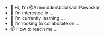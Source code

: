 - 👋 Hi, I’m @AzimuddinAbdulKadirPawaskar
- 👀 I’m interested in ...
- 🌱 I’m currently learning ...
- 💞️ I’m looking to collaborate on ...
- 📫 How to reach me ...

<!---
AzimuddinAbdulKadirPawaskar/AzimuddinAbdulKadirPawaskar is a ✨ special ✨ repository because its `README.md` (this file) appears on your GitHub profile.
You can click the Preview link to take a look at your changes.
--->

